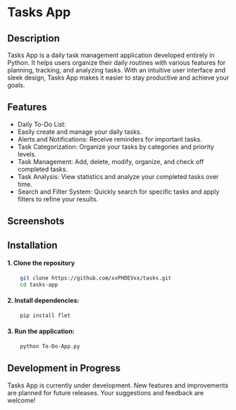 # Tasks App

## Description

Tasks App is a daily task management application developed entirely in Python. It helps users organize their daily routines with various features for planning, tracking, and analyzing tasks. With an intuitive user interface and sleek design, Tasks App makes it easier to stay productive and achieve your goals.

## Features

- Daily To-Do List: 
- Easily create and manage your daily tasks.
- Alerts and Notifications: Receive reminders for important tasks.
- Task Categorization: Organize your tasks by categories and priority levels.
- Task Management: Add, delete, modify, organize, and check off completed tasks.
- Task Analysis: View statistics and analyze your completed tasks over time.
- Search and Filter System: Quickly search for specific tasks and apply filters to refine your results.

## Screenshots

## Installation

#### 1. Clone the repository
```bash
    git clone https://github.com/xxPHDEVxx/tasks.git
    cd tasks-app
   ```

#### 2. Install dependencies:

```bash
    pip install flet
   ```

#### 3. Run the application:

```bash
    python To-Do-App.py
   ```
    
## Development in Progress

Tasks App is currently under development. New features and improvements are planned for future releases. Your suggestions and feedback are welcome!


